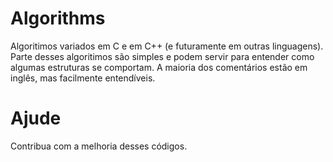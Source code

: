 # Algorithms
Algoritimos variados em C e em C++ (e futuramente em outras linguagens). Parte desses algoritimos são simples e podem servir para entender como algumas estruturas se comportam. A maioria dos comentários estão em inglês, mas facilmente entendíveis. 

# Ajude
Contribua com a melhoria desses códigos. 
